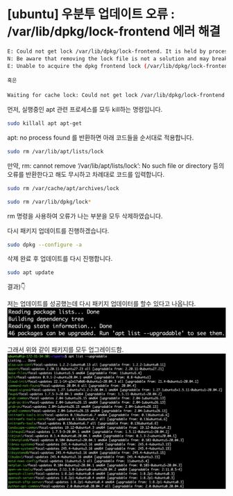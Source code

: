 # [ubuntu] 우분투 업데이트 오류 : /var/lib/dpkg/lock-frontend 에러 해결

```Bash
E: Could not get lock /var/lib/dpkg/lock-frontend. It is held by process 2813 (apt-get)
N: Be aware that removing the lock file is not a solution and may break your system.
E: Unable to acquire the dpkg frontend lock (/var/lib/dpkg/lock-frontend), is another process using it?

혹은

Waiting for cache lock: Could not get lock /var/lib/dpkg/lock-frontend 오류를 해결해보겠습니다.
```

먼저, 실행중인 apt 관련 프로세스를 모두 kill하는 명령입니다.
```Bash
sudo killall apt apt-get
```
apt: no process found 를 반환하면 아래 코드들을 순서대로 적용합니다.
```Bash
sudo rm /var/lib/apt/lists/lock
```

만약, rm: cannot remove ‘/var/lib/apt/lists/lock’: No such file or directory 등의 오류를 반환한다고 해도 
무시하고 차례대로 코드를 입력합니다.
```Bash
sudo rm /var/cache/apt/archives/lock
```
```Bash
sudo rm /var/lib/dpkg/lock*
```
rm 명령을 사용하여 오류가 나는 부분을 모두 삭제하였습니다.

다시 패키지 업데이트를 진행하겠습니다.
```Bash
sudo dpkg --configure -a
```
삭제 완료 후 업데이트를 다시 진행합니다.
```Bash
sudo apt update
```
결과)👇

저는 업데이트를 성공했는데 다시 패키지 업데이터를 할수 있다고 나옵니다.
<img src="../images/today-error/ubuntu_update_error01.png">

그래서 위와 같이 패키지를 모두 업그레이드함.
<img src="../images/today-error/ubuntu_update_error02.png">
